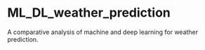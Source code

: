 # ML_DL_weather_prediction
A comparative analysis of machine and deep learning for weather prediction.
